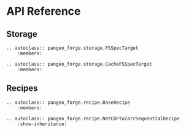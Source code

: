 # API Reference


## Storage

```{eval-rst}
.. autoclass:: pangeo_forge.storage.FSSpecTarget
    :members:
```

```{eval-rst}
.. autoclass:: pangeo_forge.storage.CacheFSSpecTarget
    :members:
```

## Recipes

```{eval-rst}
.. autoclass:: pangeo_forge.recipe.BaseRecipe
    :members:
```

```{eval-rst}
.. autoclass:: pangeo_forge.recipe.NetCDFtoZarrSequentialRecipe
    :show-inheritance:
```
